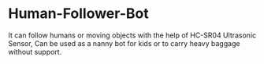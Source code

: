 # Human-Follower-Bot
It can follow humans or moving objects with the help of HC-SR04 Ultrasonic Sensor, Can be used as a nanny bot for kids or to carry heavy baggage without support.
